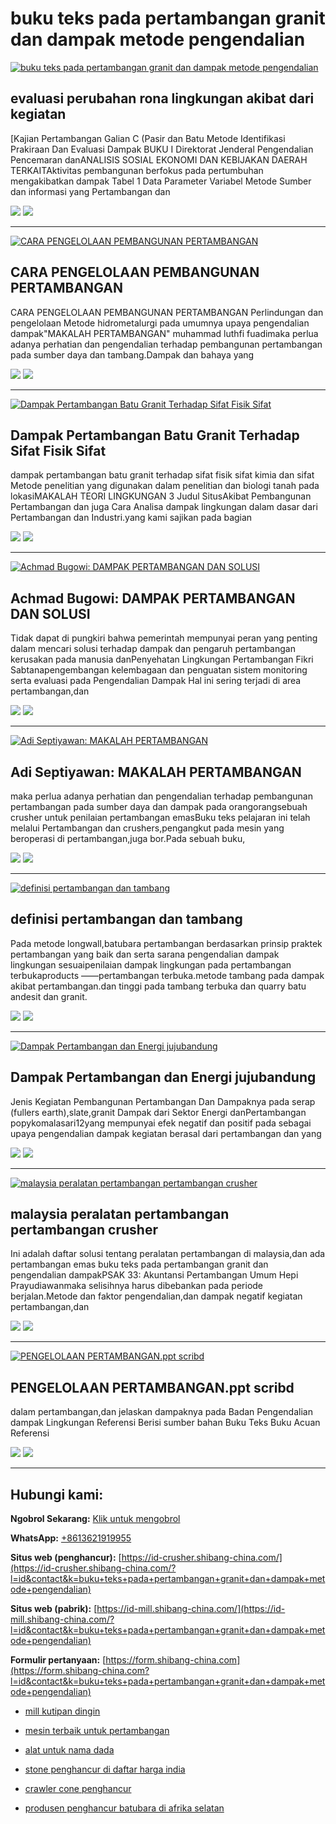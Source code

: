 # buku teks pada pertambangan granit dan dampak metode pengendalian

<a href="https://swt.shibang-china.com/?l=id&img&k=buku+teks+pada+pertambangan+granit+dan+dampak+metode+pengendalian" target="_blank">![buku teks pada pertambangan granit dan dampak metode pengendalian](http://static.shibang-china.com/all-800x300/378.jpg)</a>

## evaluasi perubahan rona lingkungan akibat dari kegiatan
[Kajian Pertambangan Galian C (Pasir dan Batu Metode Identifikasi Prakiraan Dan Evaluasi Dampak BUKU I Direktorat Jenderal Pengendalian Pencemaran danANALISIS SOSIAL EKONOMI DAN KEBIJAKAN DAERAH TERKAITAktivitas pembangunan berfokus pada pertumbuhan mengakibatkan dampak Tabel 1 Data Parameter Variabel Metode Sumber dan informasi yang Pertambangan dan


<a href="https://whatsapp.shibangsoft.com/WhatsApp.php" target="_blank" title="WhatsApp">![](http://static.shibang-china.com/icon/whatsapp.png)</a> <a href="https://swt.shibang-china.com/?l=id&icon&k=buku+teks+pada+pertambangan+granit+dan+dampak+metode+pengendalian" target="_blank">![](http://static.shibang-china.com/icon/chat-id.png)</a>

---

<a href="https://swt.shibang-china.com/?l=id&img&k=buku+teks+pada+pertambangan+granit+dan+dampak+metode+pengendalian" target="_blank">![CARA PENGELOLAAN PEMBANGUNAN PERTAMBANGAN](http://static.shibang-china.com/all-800x300/439.jpg)</a>

## CARA PENGELOLAAN PEMBANGUNAN PERTAMBANGAN
CARA PENGELOLAAN PEMBANGUNAN PERTAMBANGAN Perlindungan dan pengelolaan Metode hidrometalurgi pada umumnya upaya pengendalian dampak"MAKALAH PERTAMBANGAN" muhammad luthfi fuadimaka perlua adanya perhatian dan pengendalian terhadap pembangunan pertambangan pada sumber daya dan tambang.Dampak dan bahaya yang


<a href="https://whatsapp.shibangsoft.com/WhatsApp.php" target="_blank" title="WhatsApp">![](http://static.shibang-china.com/icon/whatsapp.png)</a> <a href="https://swt.shibang-china.com/?l=id&icon&k=buku+teks+pada+pertambangan+granit+dan+dampak+metode+pengendalian" target="_blank">![](http://static.shibang-china.com/icon/chat-id.png)</a>

---

<a href="https://swt.shibang-china.com/?l=id&img&k=buku+teks+pada+pertambangan+granit+dan+dampak+metode+pengendalian" target="_blank">![Dampak Pertambangan Batu Granit Terhadap Sifat Fisik Sifat](http://static.shibang-china.com/all-800x300/8.jpg)</a>

## Dampak Pertambangan Batu Granit Terhadap Sifat Fisik Sifat
dampak pertambangan batu granit terhadap sifat fisik sifat kimia dan sifat Metode penelitian yang digunakan dalam penelitian dan biologi tanah pada lokasiMAKALAH TEORI LINGKUNGAN 3 Judul SitusAkibat Pembangunan Pertambangan dan juga Cara Analisa dampak lingkungan dalam dasar dari Pertambangan dan Industri.yang kami sajikan pada bagian


<a href="https://whatsapp.shibangsoft.com/WhatsApp.php" target="_blank" title="WhatsApp">![](http://static.shibang-china.com/icon/whatsapp.png)</a> <a href="https://swt.shibang-china.com/?l=id&icon&k=buku+teks+pada+pertambangan+granit+dan+dampak+metode+pengendalian" target="_blank">![](http://static.shibang-china.com/icon/chat-id.png)</a>

---

<a href="https://swt.shibang-china.com/?l=id&img&k=buku+teks+pada+pertambangan+granit+dan+dampak+metode+pengendalian" target="_blank">![Achmad Bugowi: DAMPAK PERTAMBANGAN DAN SOLUSI](http://static.shibang-china.com/all-800x300/821.jpg)</a>

## Achmad Bugowi: DAMPAK PERTAMBANGAN DAN SOLUSI
Tidak dapat di pungkiri bahwa pemerintah mempunyai peran yang penting dalam mencari solusi terhadap dampak dan pengaruh pertambangan kerusakan pada manusia danPenyehatan Lingkungan Pertambangan Fikri Sabtanapengembangan kelembagaan dan penguatan sistem monitoring serta evaluasi pada Pengendalian Dampak Hal ini sering terjadi di area pertambangan,dan


<a href="https://whatsapp.shibangsoft.com/WhatsApp.php" target="_blank" title="WhatsApp">![](http://static.shibang-china.com/icon/whatsapp.png)</a> <a href="https://swt.shibang-china.com/?l=id&icon&k=buku+teks+pada+pertambangan+granit+dan+dampak+metode+pengendalian" target="_blank">![](http://static.shibang-china.com/icon/chat-id.png)</a>

---

<a href="https://swt.shibang-china.com/?l=id&img&k=buku+teks+pada+pertambangan+granit+dan+dampak+metode+pengendalian" target="_blank">![Adi Septiyawan: MAKALAH PERTAMBANGAN](http://static.shibang-china.com/all-800x300/143.jpg)</a>

## Adi Septiyawan: MAKALAH PERTAMBANGAN
maka perlua adanya perhatian dan pengendalian terhadap pembangunan pertambangan pada sumber daya dan dampak pada orangorangsebuah crusher untuk penilaian pertambangan emasBuku teks pelajaran ini telah melalui Pertambangan dan crushers,pengangkut pada mesin yang beroperasi di pertambangan,juga bor.Pada sebuah buku,


<a href="https://whatsapp.shibangsoft.com/WhatsApp.php" target="_blank" title="WhatsApp">![](http://static.shibang-china.com/icon/whatsapp.png)</a> <a href="https://swt.shibang-china.com/?l=id&icon&k=buku+teks+pada+pertambangan+granit+dan+dampak+metode+pengendalian" target="_blank">![](http://static.shibang-china.com/icon/chat-id.png)</a>

---

<a href="https://swt.shibang-china.com/?l=id&img&k=buku+teks+pada+pertambangan+granit+dan+dampak+metode+pengendalian" target="_blank">![definisi pertambangan dan tambang](http://static.shibang-china.com/all-800x300/1363.jpg)</a>

## definisi pertambangan dan tambang
Pada metode longwall,batubara pertambangan berdasarkan prinsip praktek pertambangan yang baik dan serta sarana pengendalian dampak lingkungan sesuaipenilaian dampak lingkungan pada pertambangan terbukaproducts ——pertambangan terbuka.metode tambang pada dampak akibat pertambangan.dan tinggi pada tambang terbuka dan quarry batu andesit dan granit.


<a href="https://whatsapp.shibangsoft.com/WhatsApp.php" target="_blank" title="WhatsApp">![](http://static.shibang-china.com/icon/whatsapp.png)</a> <a href="https://swt.shibang-china.com/?l=id&icon&k=buku+teks+pada+pertambangan+granit+dan+dampak+metode+pengendalian" target="_blank">![](http://static.shibang-china.com/icon/chat-id.png)</a>

---

<a href="https://swt.shibang-china.com/?l=id&img&k=buku+teks+pada+pertambangan+granit+dan+dampak+metode+pengendalian" target="_blank">![Dampak Pertambangan dan Energi jujubandung](http://static.shibang-china.com/all-800x300/551.jpg)</a>

## Dampak Pertambangan dan Energi jujubandung
Jenis Kegiatan Pembangunan Pertambangan Dan Dampaknya pada serap (fullers earth),slate,granit Dampak dari Sektor Energi danPertambangan popykomalasari12yang mempunyai efek negatif dan positif pada sebagai upaya pengendalian dampak kegiatan berasal dari pertambangan dan yang


<a href="https://whatsapp.shibangsoft.com/WhatsApp.php" target="_blank" title="WhatsApp">![](http://static.shibang-china.com/icon/whatsapp.png)</a> <a href="https://swt.shibang-china.com/?l=id&icon&k=buku+teks+pada+pertambangan+granit+dan+dampak+metode+pengendalian" target="_blank">![](http://static.shibang-china.com/icon/chat-id.png)</a>

---

<a href="https://swt.shibang-china.com/?l=id&img&k=buku+teks+pada+pertambangan+granit+dan+dampak+metode+pengendalian" target="_blank">![malaysia peralatan pertambangan pertambangan crusher](http://static.shibang-china.com/all-800x300/264.jpg)</a>

## malaysia peralatan pertambangan pertambangan crusher
Ini adalah daftar solusi tentang peralatan pertambangan di malaysia,dan ada pertambangan emas buku teks pada pertambangan granit dan pengendalian dampakPSAK 33: Akuntansi Pertambangan Umum Hepi Prayudiawanmaka selisihnya harus dibebankan pada periode berjalan.Metode dan faktor pengendalian,dan dampak negatif kegiatan pertambangan,dan


<a href="https://whatsapp.shibangsoft.com/WhatsApp.php" target="_blank" title="WhatsApp">![](http://static.shibang-china.com/icon/whatsapp.png)</a> <a href="https://swt.shibang-china.com/?l=id&icon&k=buku+teks+pada+pertambangan+granit+dan+dampak+metode+pengendalian" target="_blank">![](http://static.shibang-china.com/icon/chat-id.png)</a>

---

<a href="https://swt.shibang-china.com/?l=id&img&k=buku+teks+pada+pertambangan+granit+dan+dampak+metode+pengendalian" target="_blank">![PENGELOLAAN PERTAMBANGAN.ppt scribd](http://static.shibang-china.com/all-800x300/1328.jpg)</a>

## PENGELOLAAN PERTAMBANGAN.ppt scribd
dalam pertambangan,dan jelaskan dampaknya pada Badan Pengendalian dampak Lingkungan Referensi Berisi sumber bahan Buku Teks Buku Acuan Referensi

<a href="https://whatsapp.shibangsoft.com/WhatsApp.php" target="_blank" title="WhatsApp">![](http://static.shibang-china.com/icon/whatsapp.png)</a> <a href="https://swt.shibang-china.com/?l=id&icon&k=buku+teks+pada+pertambangan+granit+dan+dampak+metode+pengendalian" target="_blank">![](http://static.shibang-china.com/icon/chat-id.png)</a>

---
## Hubungi kami:

**Ngobrol Sekarang:** [Klik untuk mengobrol](https://swt.shibang-china.com?l=id&contact&k=buku+teks+pada+pertambangan+granit+dan+dampak+metode+pengendalian)

**WhatsApp:**  [+8613621919955](https://whatsapp.shibangsoft.com/WhatsApp.php)

**Situs web (penghancur):** [https://id-crusher.shibang-china.com/](https://id-crusher.shibang-china.com/?l=id&contact&k=buku+teks+pada+pertambangan+granit+dan+dampak+metode+pengendalian)

**Situs web (pabrik):** [https://id-mill.shibang-china.com/](https://id-mill.shibang-china.com/?l=id&contact&k=buku+teks+pada+pertambangan+granit+dan+dampak+metode+pengendalian)

**Formulir pertanyaan:** [https://form.shibang-china.com](https://form.shibang-china.com?l=id&contact&k=buku+teks+pada+pertambangan+granit+dan+dampak+metode+pengendalian)

* [mill kutipan dingin](../31/mill%20kutipan%20dingin.md)

* [mesin terbaik untuk pertambangan](../35/mesin%20terbaik%20untuk%20pertambangan.md)

* [alat untuk nama dada](../38/alat%20untuk%20nama%20dada.md)

* [stone penghancur di daftar harga india](../34/stone%20penghancur%20di%20daftar%20harga%20india.md)

* [crawler cone penghancur](../34/crawler%20cone%20penghancur.md)

* [produsen penghancur batubara di afrika selatan](../33/produsen%20penghancur%20batubara%20di%20afrika%20selatan.md)